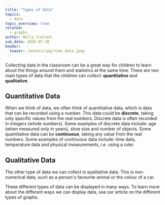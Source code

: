 ```yaml
---
title: "Types of Data"
topics: 
  - data
topic_overview: true
related: 
  - graphs
author: Molly Ireland
sub_date: 2025-07-10
header:
  teaser: /assets/img/time_data.jpeg
---
```

Collecting data in the classroom can be a great way for children to learn about the things around them and statistics at the same time. There are two main types of data that the children can collect: **quantitative** and **qualitative**.

## Quantitative Data 
When we think of data, we often think of quantitative data, which is data that can be recorded using a number. This data could be **discrete**, taking only specific values from the real numbers. Discrete data is often recorded in integers (whole numbers). Some examples of discrete data include: age (when measured only in years), shoe size and number of objects. Some quantitative data can be **continuous**, taking any value from the real numbers. Some examples of continuous data include: time data, temperature data and physical measurements, i.e. using a ruler. 

## Qualitative Data 
The other type of data we can collect is qualitative data. This is non-numerical data, such as a person's favourite animal or the colour of a car.

These different types of data can be displayed in many ways. To learn more about the different ways we can display data, see our article on the different types of graphs. 
